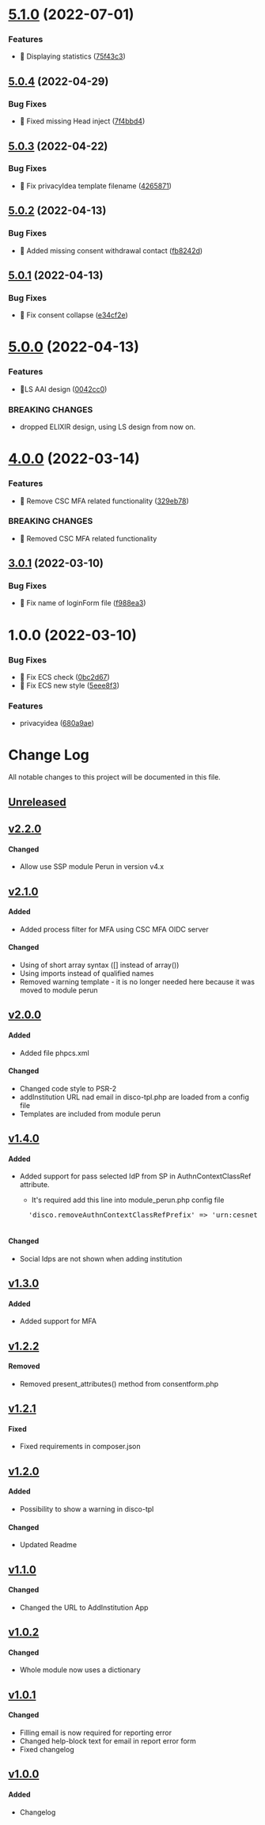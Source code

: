 # [5.1.0](https://github.com/CESNET/elixir-aai-proxy-idp-template/compare/v5.0.4...v5.1.0) (2022-07-01)


### Features

* 🎸 Displaying statistics ([75f43c3](https://github.com/CESNET/elixir-aai-proxy-idp-template/commit/75f43c3a2ce44f1b886bbf743b37f5b478f9c945))

## [5.0.4](https://github.com/CESNET/elixir-aai-proxy-idp-template/compare/v5.0.3...v5.0.4) (2022-04-29)


### Bug Fixes

* 🐛 Fixed missing Head inject ([7f4bbd4](https://github.com/CESNET/elixir-aai-proxy-idp-template/commit/7f4bbd42c24bf7b8880cd971ed61ec6bc1ab19e2))

## [5.0.3](https://github.com/CESNET/elixir-aai-proxy-idp-template/compare/v5.0.2...v5.0.3) (2022-04-22)


### Bug Fixes

* 🐛 Fix privacyIdea template filename ([4265871](https://github.com/CESNET/elixir-aai-proxy-idp-template/commit/4265871040a57b1f7b2e8593b12b1c65a849f171))

## [5.0.2](https://github.com/CESNET/elixir-aai-proxy-idp-template/compare/v5.0.1...v5.0.2) (2022-04-13)


### Bug Fixes

* 🐛 Added missing consent withdrawal contact ([fb8242d](https://github.com/CESNET/elixir-aai-proxy-idp-template/commit/fb8242d01a3d717274f43baad6cc6ea3ae384915))

## [5.0.1](https://github.com/CESNET/elixir-aai-proxy-idp-template/compare/v5.0.0...v5.0.1) (2022-04-13)


### Bug Fixes

* 🐛 Fix consent collapse ([e34cf2e](https://github.com/CESNET/elixir-aai-proxy-idp-template/commit/e34cf2e947c01b259230afa606a4feb1f86983bb))

# [5.0.0](https://github.com/CESNET/elixir-aai-proxy-idp-template/compare/v4.0.0...v5.0.0) (2022-04-13)


### Features

* 🎸LS AAI design ([0042cc0](https://github.com/CESNET/elixir-aai-proxy-idp-template/commit/0042cc0b7747e7c43a3c3ab9c928f70c87d5743b))


### BREAKING CHANGES

* dropped ELIXIR design, using LS design from now on.

# [4.0.0](https://github.com/CESNET/elixir-aai-proxy-idp-template/compare/v3.0.1...v4.0.0) (2022-03-14)


### Features

* 🎸 Remove CSC MFA related functionality ([329eb78](https://github.com/CESNET/elixir-aai-proxy-idp-template/commit/329eb784483b2b5fb2125e5b2971efffa26daf04))


### BREAKING CHANGES

* 🧨 Removed CSC MFA related functionality

## [3.0.1](https://github.com/CESNET/elixir-aai-proxy-idp-template/compare/v3.0.0...v3.0.1) (2022-03-10)


### Bug Fixes

* 🐛 Fix name of loginForm file ([f988ea3](https://github.com/CESNET/elixir-aai-proxy-idp-template/commit/f988ea31422286335e7e3242b8841559b51c14d3))

# 1.0.0 (2022-03-10)


### Bug Fixes

* 🐛 Fix ECS check ([0bc2d67](https://github.com/elixirhub/elixir-aai-proxy-idp-template/commit/0bc2d67acabf1d01c753c0dc12d89305807b6806))
* 🐛 Fix ECS new style ([5eee8f3](https://github.com/elixirhub/elixir-aai-proxy-idp-template/commit/5eee8f302a7288835d8ca707b3ffb8385a35c298))


### Features

* privacyidea ([680a9ae](https://github.com/elixirhub/elixir-aai-proxy-idp-template/commit/680a9aea941bf91886c698476aea4fad99de0c42))

# Change Log
 All notable changes to this project will be documented in this file.
 
## [Unreleased]

## [v2.2.0]
#### Changed
- Allow use SSP module Perun in version v4.x

## [v2.1.0]
#### Added
- Added process filter for MFA using CSC MFA OIDC server
 
#### Changed
- Using of short array syntax ([] instead of array())
- Using imports instead of qualified names
- Removed warning template - it is no longer needed here because it was moved to module perun

## [v2.0.0]
#### Added
- Added file phpcs.xml
 
#### Changed
- Changed code style to PSR-2
- addInstitution URL nad email in disco-tpl.php are loaded from a config file
- Templates are included from module perun
 
## [v1.4.0]
#### Added
- Added support for pass selected IdP from SP in AuthnContextClassRef attribute.
   
    - It's required add this line into module_perun.php config file 
    <pre>
    'disco.removeAuthnContextClassRefPrefix' => 'urn:cesnet:proxyidp:',
    </pre> 

#### Changed
- Social Idps are not shown when adding institution
 
## [v1.3.0]
#### Added
- Added support for MFA
 
## [v1.2.2]
#### Removed
- Removed present_attributes() method from consentform.php

## [v1.2.1]
#### Fixed
- Fixed requirements in composer.json
 
## [v1.2.0]
#### Added
- Possibility to show a warning in disco-tpl
 
#### Changed
- Updated Readme
 
## [v1.1.0]
#### Changed
- Changed the URL to AddInstitution App
 
## [v1.0.2]
#### Changed
- Whole module now uses a dictionary
 
## [v1.0.1]
#### Changed
- Filling email is now required for reporting error
- Changed help-block text for email in report error form
- Fixed changelog

## [v1.0.0]
#### Added
- Changelog

[Unreleased]: https://github.com/elixirhub/elixir-aai-proxy-idp-template/tree/master
[v2.2.0]: https://github.com/elixirhub/elixir-aai-proxy-idp-template/tree/v2.2.0
[v2.1.0]: https://github.com/elixirhub/elixir-aai-proxy-idp-template/tree/v2.1.0
[v2.0.0]: https://github.com/elixirhub/elixir-aai-proxy-idp-template/tree/v2.0.0
[v1.4.0]: https://github.com/elixirhub/elixir-aai-proxy-idp-template/tree/v1.4.0
[v1.3.0]: https://github.com/elixirhub/elixir-aai-proxy-idp-template/tree/v1.3.0
[v1.2.2]: https://github.com/elixirhub/elixir-aai-proxy-idp-template/tree/v1.2.2
[v1.2.1]: https://github.com/elixirhub/elixir-aai-proxy-idp-template/tree/v1.2.1
[v1.2.0]: https://github.com/elixirhub/elixir-aai-proxy-idp-template/tree/v1.2.0
[v1.1.0]: https://github.com/elixirhub/elixir-aai-proxy-idp-template/tree/v1.1.0
[v1.0.2]: https://github.com/elixirhub/elixir-aai-proxy-idp-template/tree/v1.0.2
[v1.0.1]: https://github.com/elixirhub/elixir-aai-proxy-idp-template/tree/v1.0.1
[v1.0.0]: https://github.com/elixirhub/elixir-aai-proxy-idp-template/tree/v1.0.0
